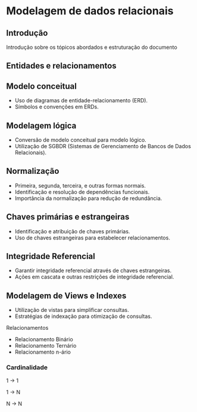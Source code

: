 # Modelagem de dados relacionais

## Introdução

Introdução sobre os tópicos abordados e estruturação do documento


## Entidades e relacionamentos



## Modelo conceitual

- Uso de diagramas de entidade-relacionamento (ERD).
- Símbolos e convenções em ERDs.

## Modelagem lógica

- Conversão de modelo conceitual para modelo lógico.
- Utilização de SGBDR (Sistemas de Gerenciamento de Bancos de Dados Relacionais).


## Normalização

- Primeira, segunda, terceira, e outras formas normais.
- Identificação e resolução de dependências funcionais.
- Importância da normalização para redução de redundância.

## Chaves primárias e estrangeiras

- Identificação e atribuição de chaves primárias.
- Uso de chaves estrangeiras para estabelecer relacionamentos.

## Integridade Referencial

- Garantir integridade referencial através de chaves estrangeiras.
- Ações em cascata e outras restrições de integridade referencial.


## Modelagem de Views e Indexes

- Utilização de vistas para simplificar consultas.
- Estratégias de indexação para otimização de consultas.





Relacionamentos

- Relacionamento Binário
- Relacionamento Ternário
- Relacionamento n-ário

### Cardinalidade

1 -> 1

1 -> N

N -> N